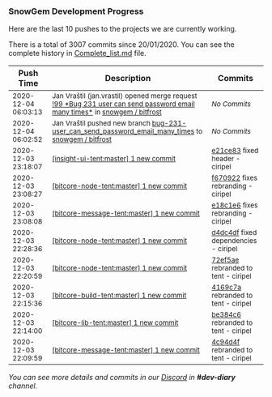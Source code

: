 
### SnowGem Development Progress

Here are the last 10 pushes to the projects we are currently working.

There is a total of 3007 commits since 20/01/2020. You can see the complete history in
 [Complete_list.md](Complete_list.md) file.

| Push Time | Description | Commits |
| --- | --- | --- |
| <sub>2020-12-04 06:03:13</sub> | <sub>Jan Vraštil (jan.vrastil) opened merge request [\!99 \*Bug 231 user can send password email many times\*](https://gitlab.com/snowgem/bitfrost/-/merge_requests/99) in [snowgem / bitfrost](https://gitlab.com/snowgem/bitfrost)</sub> | <sub>_No Commits_</sub> |
| <sub>2020-12-04 06:02:52</sub> | <sub>Jan Vraštil pushed new branch [bug\-231\-user\_can\_send\_password\_email\_many\_times](https://gitlab.com/snowgem/bitfrost/commits/bug-231-user_can_send_password_email_many_times) to [snowgem / bitfrost](https://gitlab.com/snowgem/bitfrost)</sub> | <sub>_No Commits_</sub> |
| <sub>2020-12-03 23:18:07</sub> | <sub>[[insight-ui-tent:master] 1 new commit](https://github.com/TENTOfficial/insight-ui-tent/commit/e21ce8325e744c551886642d572fc9db0542aa61)</sub> | <sub>[e21ce83](https://github.com/TENTOfficial/insight-ui-tent/commit/e21ce8325e744c551886642d572fc9db0542aa61) fixed header - ciripel</sub> |
| <sub>2020-12-03 23:08:27</sub> | <sub>[[bitcore-node-tent:master] 1 new commit](https://github.com/TENTOfficial/bitcore-node-tent/commit/f67092269b80c3d11c0d66148c5752f2e0bf0447)</sub> | <sub>[f670922](https://github.com/TENTOfficial/bitcore-node-tent/commit/f67092269b80c3d11c0d66148c5752f2e0bf0447) fixes rebranding - ciripel</sub> |
| <sub>2020-12-03 23:08:08</sub> | <sub>[[bitcore-message-tent:master] 1 new commit](https://github.com/TENTOfficial/bitcore-message-tent/commit/e18c1e607f055c15614384f95f7a57d9ae31f136)</sub> | <sub>[e18c1e6](https://github.com/TENTOfficial/bitcore-message-tent/commit/e18c1e607f055c15614384f95f7a57d9ae31f136) fixes rebranding - ciripel</sub> |
| <sub>2020-12-03 22:28:36</sub> | <sub>[[bitcore-node-tent:master] 1 new commit](https://github.com/TENTOfficial/bitcore-node-tent/commit/d4dc4dfbb2001ab4068fbcfb80913d16d729a646)</sub> | <sub>[d4dc4df](https://github.com/TENTOfficial/bitcore-node-tent/commit/d4dc4dfbb2001ab4068fbcfb80913d16d729a646) fixed dependencies - ciripel</sub> |
| <sub>2020-12-03 22:20:59</sub> | <sub>[[bitcore-node-tent:master] 1 new commit](https://github.com/TENTOfficial/bitcore-node-tent/commit/72ef5ae635d73726067876f53ace38b851f80995)</sub> | <sub>[72ef5ae](https://github.com/TENTOfficial/bitcore-node-tent/commit/72ef5ae635d73726067876f53ace38b851f80995) rebranded to tent - ciripel</sub> |
| <sub>2020-12-03 22:15:36</sub> | <sub>[[bitcore-build-tent:master] 1 new commit](https://github.com/TENTOfficial/bitcore-build-tent/commit/4169c7a8c80d70b3f500b7c2d2c3ab6f87b7441b)</sub> | <sub>[4169c7a](https://github.com/TENTOfficial/bitcore-build-tent/commit/4169c7a8c80d70b3f500b7c2d2c3ab6f87b7441b) rebranded to tent - ciripel</sub> |
| <sub>2020-12-03 22:14:00</sub> | <sub>[[bitcore-lib-tent:master] 1 new commit](https://github.com/TENTOfficial/bitcore-lib-tent/commit/be384c69cea5c6ca26785d9c1164d3c4d275fc76)</sub> | <sub>[be384c6](https://github.com/TENTOfficial/bitcore-lib-tent/commit/be384c69cea5c6ca26785d9c1164d3c4d275fc76) rebranded to tent - ciripel</sub> |
| <sub>2020-12-03 22:09:59</sub> | <sub>[[bitcore-message-tent:master] 1 new commit](https://github.com/TENTOfficial/bitcore-message-tent/commit/4c94d4f9270ce6b7d3c483ce3d7a4c034ce90303)</sub> | <sub>[4c94d4f](https://github.com/TENTOfficial/bitcore-message-tent/commit/4c94d4f9270ce6b7d3c483ce3d7a4c034ce90303) rebranded to tent - ciripel</sub> |

_You can see more details and commits in our [Discord](https://discord.gg/zumGnbg) in **#dev-diary** channel._
